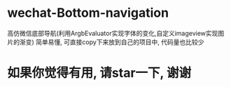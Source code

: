 # wechat-Bottom-navigation
高仿微信底部导航(利用ArgbEvaluator实现字体的变化,自定义imageview实现图片的渐变) 简单易懂, 可直接copy下来放到自己的项目中, 代码量也比较少
# 如果你觉得有用, 请star一下, 谢谢
